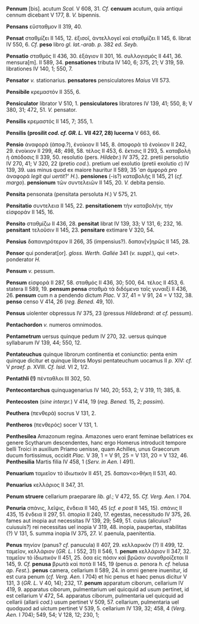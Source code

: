 **Pennum** \[bis\]. acutum *Scal.* V 608, 31. *Cf.* **cenuum** acutum,
quia antiqui cennum dicebant V 177, 8. *V.* bipennis.

**Pensans** εὔσταθμον II 319, 40.

**Pensat** σταθμίζει II 145, 12. ἐξισοῖ, ἀντελλογεῖ καὶ σταθμίζει II
145, 6. librat IV 550, 6. *Cf.* **peso** libro *gl. lat.-arab. p.* 382
*ed. Seyb.*

**Pensatio** σταθμός II 436, 30. ἐξάγιον II 301, 16. συλλογισμός II 441,
36. mensura\[m\]. II 589, 34. **pensationes** tributa IV 140, 6; 375, 21;
V 319, 59. librationes IV 140, 1; 550, 7.

**Pensator** *v.* stationarius. **pensatores** pensiculatores *Maius*
VII 573.

**Pensibile** κρεμαστόν II 355, 6.

**Pensiculator** librator V 510, 1. **pensiculatores** libratores IV
139, 41; 550, 8; V 380, 31; 472, 51. *V.* pensator.

**Pensilis** κρεμαστός II 145, 7; 355, 1.

**Pensilis (prosilit *cod. cf. GR. L.* VII 427, 28) lucerna** V 663,
66.

**Pensio** ἀναφορά (ἀποφ.?), ἐνοίκιον II 145, 8. ἀποφορὰ τὸ ἐνοίκιον II
242, 29. ἐνοίκιον II 299, 48; 498, 58. τέλος II 453, 6. ἔκτισις II 293,
5. καταβολὴ ἡ ἀπόδοσις II 339, 50. resolutio (pers. *Hildebr.*) IV 375,
22. pretii persolutio IV 270, 41; V 320, 22 (pretio *cod.*). pretium
uel exolutio (pretii exolutio *c*) IV 139, 39. uas minus quod ex maiore
hauritur II 589, 35 '*an* ἀμφορά *pro* ἀναφορά *legit qui uertit*?'
*H.*). **pensiones** (-is?) καταβολῆς II 145, 21 (*cf. margo*).
**pensionum** τῶν συντελειῶν II 145, 20. *V.* debita pensio.

**Pensita** pensonata (pensitata persoluta *H.*) V 575, 21.

**Pensitatio** συντελεια II 145, 22. **pensitationem** τὴν καταβολήν,
τήν εἰσφοράν II 145, 16.

**Pensito** σταθμίζω II 436, 28. **pensitat** librat IV 139, 33; V 131,
6; 232, 16. **pensitant** τελοῦσιν II 145, 23. **pensitare** extimare V
320, 54.

**Pensius** δαπανηρότερον II 266, 35 (impensius?). δαπαν\[ν\]ηρῶς II
145, 28.

**Pensor** qui ponderat\[or\]. *gloss. Werth. Gallée* 341 (*v.
suppl.*), qui \<et\>. ponderator *H.*

**Pensum** *v.* pessum.

**Pensum** εἰσφορά II 287, 58. σταθμός II 436, 30; 500, 64. τέλος II
453, 6. statera II 589, 19. **pensum pensa** σταθμὰ τὰ διδόμενα ταῖς
γυναιξί II 436, 26. **pensum** cum n a pendendo dictum *Plac.* V 37, 41
= V 91, 24 = V 132, 38. **penso** censo V 414, 26 (*reg. Bened.* 49,
10).

**Pensus** uiolenter obpressus IV 375, 23 (pressus *Hildebrand*: *at
cf.* pessum).

**Pentachordon** *v.* numeros omnimodos.

**Pentametrum** uersus quinque pedum
IV 270, 32. uersus quinque syllabarum IV 139, 44; 550, 12.

**Pentateuchus** quinque librorum continentia et coniunctio: penta enim
quinque dicitur et quinque libros Moysi pentateuchum uocamus II *p.*
XIV: *cf.* V *praef. p.* XVIII. *Cf. Isid.* VI 2, 1/2.

**Pentathli (!)** πένταθλοι III 302, 50.

**Pentecontarchus** quinquagenarius IV 140, 20; 553, 2; V 319, 11; 385,
8.

**Pentecosten** (*sine interpr.*) V 414, 19 (*reg. Bened.* 15, 2;
*passim*).

**Peuthera** (πενθερά) socrus V 131, 2.

**Pentheros** (πενθερός) socer V 131, 1.

**Penthesilea** Amazonum regina. Amazones uero erant feminae bellatrices
ex genere Scytharum descendentes, hanc ergo Homerus introducit tempore
belli Troici in auxilium Priamo uenisse, quam Achilles, unus Graecorum
ducum fortissimus, occidit *Plac.* V 39, 1 = V 91, 25 = V 131, 20 = V
132, 46. **Penthesilia** Martis filia IV 458, 1 (*Serv. in Aen.* I 491).

**Penuarium** ταμιεῖον τὸ ἰδιωτικόν II 451, 25. δαπαν\<ο\>θήκη II 531,
40.

**Penuarius** κελλάριος II 347, 31.

**Penum struere** cellarium praeparare *lib. gl.*; V 472, 55. *Cf. Verg.
Aen.* I 704.

**Penuria** σπάνις, λεῖψις, ἔνδεια II 140, 45 (*cf. e post* II 145,
15). σπάνις II 435, 15 ἔνδεια II 297, 51. ἀπορία II 240, 17. egestas,
necessitudo IV 375, 26. fames aut inopia aut necessitas IV 139, 29; 549,
51. cuius (alicuius? cuiusuis?) rei necessitas uel inopia V 319, 48.
inopia, paupertas, stabilitas (?) V 131, 5. summa inopia IV 375, 27.
*V.* paenula, paenitentia.

**Penus** πηνίον (panus? *cf.* panucula) II 407, 29. κελλαρικόν (?) II
499, 12. ταμεῖον, κελλάριον (*GR. L.* I 552, 31) II 546, 1. **penum**
κελλάριον II 347, 32. ταμεῖον τὸ ἰδιωτικόν II 451, 25. ὅσα εἰς πόσιν καὶ
βρῶσιν συναθροίζεται II 145, 9. *Cf.* **penusa** βρωτὰ καὶ ποτά II 145,
19 (penus *a.* penora *h. cf.* helusa *ap. Fest.*). **penus** camera,
cellarium II 589, 24. in omni genere inuenitur, id est cura penum (*cf.
Verg. Aen.* I 704) et hic penus et haec penus dicitur V 131, 3 (*GR. L.*
V 40, 14); 232, 17. **penum** apparatum ciborum, cellarium IV 419, 9.
apparatus ciborum, pulmentarium uel quicquid ad usum pertinet, id est
cellarium V 472, 54. apparatus ciborum, pulmentaria uel quicquid ad
cellarii (allarii *cod.*) usum pertinet V 509, 57. cellarium,
pulmentaria uel quodquod ad uictum pertinet V 539, 5. cellarium IV 139,
32; 458, 4 (*Verg. Aen.* I 704); 549, 54; V 128, 12; 230, 1;

